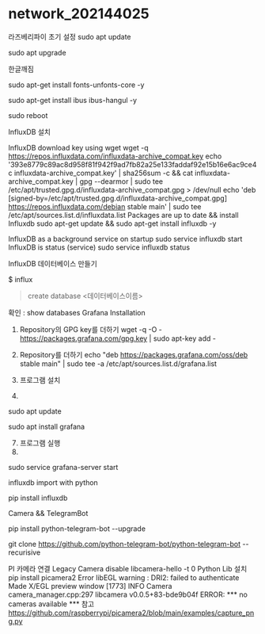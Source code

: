 # network_202144025
라즈베리파이 초기 설정
sudo apt update

sudo apt upgrade

한글깨짐

sudo apt-get install fonts-unfonts-core -y

sudo apt-get install ibus ibus-hangul -y

sudo reboot

InfluxDB 설치

InfluxDB download key using wget
wget -q https://repos.influxdata.com/influxdata-archive_compat.key
echo '393e8779c89ac8d958f81f942f9ad7fb82a25e133faddaf92e15b16e6ac9ce4c influxdata-archive_compat.key' | sha256sum -c && cat influxdata-archive_compat.key | gpg --dearmor | sudo tee /etc/apt/trusted.gpg.d/influxdata-archive_compat.gpg > /dev/null
echo 'deb [signed-by=/etc/apt/trusted.gpg.d/influxdata-archive_compat.gpg] https://repos.influxdata.com/debian stable main' | sudo tee /etc/apt/sources.list.d/influxdata.list
Packages are up to date && install Influxdb
 sudo apt-get update && sudo apt-get install influxdb -y


InfluxDB as a background service on startup
sudo service influxdb start
InfluxDB is status (service)
sudo service influxdb status

InfluxDB 데이터베이스 만들기

$ influx

>create database <데이터베이스이름>
>
확인 : show databases 
Grafana Installation
1. Repository의 GPG key를 더하기
wget -q -O - https://packages.grafana.com/gpg.key | sudo apt-key add -
2. Repository를 더하기
echo "deb https://packages.grafana.com/oss/deb stable main" | sudo tee -a /etc/apt/sources.list.d/grafana.list

4. 프로그램 설치
5. 
sudo apt update

sudo apt install grafana

7. 프로그램 실행
8. 
sudo service grafana-server start

influxdb import with python

pip install influxdb

Camera && TelegramBot

  pip install python-telegram-bot --upgrade
  
  git clone https://github.com/python-telegram-bot/python-telegram-bot --recurisive

  
PI 카메라 연결
Legacy Camera disable
  libcamera-hello -t 0
Python Lib 설치
  pip install picamera2
Error
libEGL warning : DRI2: failed to authenticate
Made X/EGL preview window
[1773] INFO Camera camera_manager.cpp:297 libcamera v0.0.5+83-bde9b04f
ERROR: *** no cameras available ***
참고
  https://github.com/raspberrypi/picamera2/blob/main/examples/capture_png.py
